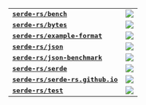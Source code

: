 <table>
<tr>
  <td><kbd><b><a href="https://github.com/serde-rs/bench">serde-rs/bench</a></b></kbd></td>
  <td><a href="https://github.com/serde-rs/bench/actions?query=branch%3Amaster"><img src="https://img.shields.io/github/actions/workflow/status/serde-rs/bench/ci.yml?branch=master&style=for-the-badge"></a></td>
</tr>
<tr>
  <td><kbd><b><a href="https://github.com/serde-rs/bytes">serde-rs/bytes</a></b></kbd></td>
  <td><a href="https://github.com/serde-rs/bytes/actions?query=branch%3Amaster"><img src="https://img.shields.io/github/actions/workflow/status/serde-rs/bytes/ci.yml?branch=master&style=for-the-badge"></a></td>
</tr>
<tr>
  <td><kbd><b><a href="https://github.com/serde-rs/example-format">serde-rs/example-format</a></b></kbd></td>
  <td><a href="https://github.com/serde-rs/example-format/actions?query=branch%3Amaster"><img src="https://img.shields.io/github/actions/workflow/status/serde-rs/example-format/ci.yml?branch=master&style=for-the-badge"></a></td>
</tr>
<tr>
  <td><kbd><b><a href="https://github.com/serde-rs/json">serde-rs/json</a></b></kbd></td>
  <td><a href="https://github.com/serde-rs/json/actions?query=branch%3Amaster"><img src="https://img.shields.io/github/actions/workflow/status/serde-rs/json/ci.yml?branch=master&style=for-the-badge"></a></td>
</tr>
<tr>
  <td><kbd><b><a href="https://github.com/serde-rs/json-benchmark">serde-rs/json-benchmark</a></b></kbd></td>
  <td><a href="https://github.com/serde-rs/json-benchmark/actions?query=branch%3Amaster"><img src="https://img.shields.io/github/actions/workflow/status/serde-rs/json-benchmark/ci.yml?branch=master&style=for-the-badge"></a></td>
</tr>
<tr>
  <td><kbd><b><a href="https://github.com/serde-rs/serde">serde-rs/serde</a></b></kbd></td>
  <td><a href="https://github.com/serde-rs/serde/actions?query=branch%3Amaster"><img src="https://img.shields.io/github/actions/workflow/status/serde-rs/serde/ci.yml?branch=master&style=for-the-badge"></a></td>
</tr>
<tr>
  <td><kbd><b><a href="https://github.com/serde-rs/serde-rs.github.io">serde-rs/serde-rs.github.io</a></b></kbd></td>
  <td><a href="https://github.com/serde-rs/serde-rs.github.io/actions?query=branch%3Amaster"><img src="https://img.shields.io/github/actions/workflow/status/serde-rs/serde-rs.github.io/ci.yml?branch=master&style=for-the-badge"></a></td>
</tr>
<tr>
  <td><kbd><b><a href="https://github.com/serde-rs/test">serde-rs/test</a></b></kbd></td>
  <td><a href="https://github.com/serde-rs/test/actions?query=branch%3Amaster"><img src="https://img.shields.io/github/actions/workflow/status/serde-rs/test/ci.yml?branch=master&style=for-the-badge"></a></td>
</tr>
</table>
